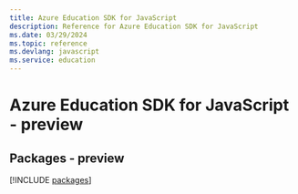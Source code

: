 ```yaml
---
title: Azure Education SDK for JavaScript
description: Reference for Azure Education SDK for JavaScript
ms.date: 03/29/2024
ms.topic: reference
ms.devlang: javascript
ms.service: education
---
```

# Azure Education SDK for JavaScript - preview
## Packages - preview
[!INCLUDE [packages](education-index.md)]